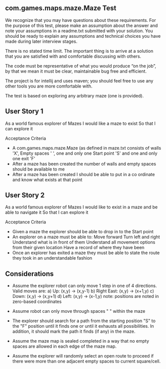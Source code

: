 com.games.maps.maze.Maze Test
---------


We recognize that you may have questions about these requirements. For the purpose of this test, please make an assumption about the answer and note your assumptions in a readme.txt submitted with your solution. You should be ready to explain any assumptions and technical choices you have made during later interview stages.

There is no stated time limit. The important thing is to arrive at a solution that you are satisfied with and comfortable discussing with others.

The code must be representative of what you would produce “on the job”, by that we mean it must be clear, maintainable bug free and efficient.

The project is for intellij and uses maven; you should feel free to use any other tools you are more comfortable with.  

The test is based on exploring any arbitrary maze (one is provided).

User Story 1
------------
As a world famous explorer of Mazes I would like a maze to exist
So that I can explore it

Acceptance Criteria

* A com.games.maps.maze.Maze (as defined in maze.txt consists of walls 'X', Empty spaces ' ', one and only one Start point 'S' and one and only one exit 'F'
* After a maze has been created the number of walls and empty spaces should be available to me
* After a maze has been created I should be able to put in a co ordinate and know what exists at that point

User Story 2
------------

As a world famous explorer of Mazes I would like to exist in a maze and be able to navigate it
So that I can explore it

Acceptance Criteria

* Given a maze the explorer should be able to drop in to the Start point
* An explorer on a maze must be able to:
    Move forward
    Turn left and right
    Understand what is in front of them
    Understand all movement options from their given location
    Have a record of where they have been
* Once an explorer has exited a maze they must be able to state the route they took in an understandable fashion


Considerations
------------
* Assume the explorer robot can only move 1 step in one of 4 directions. Valid moves are: a) Up: (x,y) -> (x,y-1) b) Right East: (x,y) -> (x+1,y) c) Down: (x,y) -> (x,y+1) d) Left: (x,y) -> (x-1,y) note: positions are noted in zero-based coordinates

* Assume robot can only move through spaces " " within the maze

* The explorer should search for a path from the starting position "S" to the "F" position until it finds one or until it exhausts all possibilities. In addition, it should mark the path it finds (if any) in the maze.

* Assume the maze map is sealed completed in a way that no empty spaces are allowed in each edge of the maze map.

* Assume the explorer will randomly select an open route to proceed if there were more than one adjacent empty spaces to current square/cell.